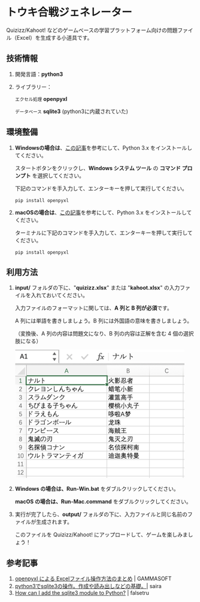 # トウキ合戦ジェネレーター

Quizizz/Kahoot! などのゲームベースの学習プラットフォーム向けの問題ファイル（Excel）を生成する小道具です。

## 技術情報

1. 開発言語：**python3**

2. ライブラリー：

   `エクセル処理` **openpyxl**

   `データベース` **sqlite3** (python3に内蔵されていた)

## 環境整備

1. **Windowsの場合は**、[この記事](https://www.python.jp/install/windows/install.html)を参考にして、Python 3.x をインストールしてください。

   スタートボタンをクリックし、**Windows システム ツール** の **コマンド プロンプト** を選択してください。

   下記のコマンドを手入力して、エンターキーを押して実行してください。

   ```shell
   pip install openpyxl
   ```

2. **macOSの場合は**、[この記事](https://www.python.jp/install/macos/install_python.html)を参考にして、Python 3.x をインストールしてください。

   ターミナルに下記のコマンドを手入力して、エンターキーを押して実行してください。

   ```shell
   pip install openpyxl
   ```

## 利用方法

1. **input/** フォルダの下に、"**quizizz.xlsx**" または "**kahoot.xlsx**" の入力ファイルを入れておいてください。

   入力ファイルのフォーマットに関しては、**A 列と B 列が必須**です。

   A 列には単語を書きしましょう。B 列には外国語の意味を書きしましょう。

   （変換後、A 列の内容は問題文になり、B 列の内容は正解を含む 4 個の選択肢になる）

   <img src="sample/sample.png">　 

2. **Windows の場合は、Run-Win.bat** をダブルクリックしてください。

   **macOS の場合は、Run-Mac.command** をダブルクリックしてください。

3. 実行が完了したら、**output/** フォルダの下に、入力ファイルと同じ名前のファイルが生成されます。

   このファイルを Quizizz/Kahoot! にアップロードして、ゲームを楽しみましょう！

## 参考記事

1. [openpyxl による Excelファイル操作方法のまとめ](https://gammasoft.jp/support/how-to-use-openpyxl-for-excel-file/) | GAMMASOFT
2. [python3でsqlite3の操作。作成や読み出しなどの基礎。](https://qiita.com/saira/items/e08c8849cea6c3b5eb0c)| saira
3. [How can I add the sqlite3 module to Python?](https://stackoverflow.com/questions/19530974/how-can-i-add-the-sqlite3-module-to-python) | falsetru

